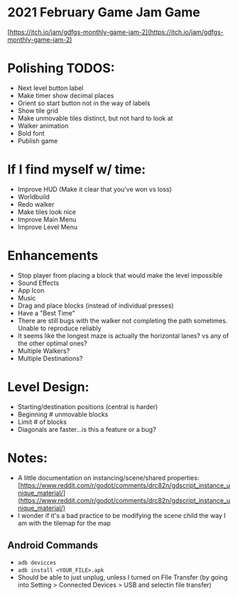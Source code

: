 # 2021 February Game Jam Game
[https://itch.io/jam/gdfgs-monthly-game-jam-2](https://itch.io/jam/gdfgs-monthly-game-jam-2)

# Polishing TODOS:
- Next level button label
- Make timer show decimal places
- Orient so start button not in the way of labels
- Show tile grid
- Make unmovable tiles distinct, but not hard to look at
- Walker animation
- Bold font
- Publish game

# If I find myself w/ time:
- Improve HUD (Make it clear that you've won vs loss)
- Worldbuild
- Redo walker
- Make tiles look nice
- Improve Main Menu
- Improve Level Menu

# Enhancements
- Stop player from placing a block that would make the level impossible
- Sound Effects
- App Icon
- Music
- Drag and place blocks (instead of individual presses)
- Have a "Best Time"
- There are still bugs with the walker not completing the path sometimes. Unable to reproduce reliably
- It seems like the longest maze is actually the horizontal lanes? vs any of the other optimal ones?
- Multiple Walkers?
- Multiple Destinations?

# Level Design:
- Starting/destination positions (central is harder)
- Beginning # unmovable blocks
- Limit # of blocks
- Diagonals are faster...is this a feature or a bug?

# Notes:
- A little documentation on instancing/scene/shared properties: [https://www.reddit.com/r/godot/comments/drc82n/gdscript_instance_unique_material/](https://www.reddit.com/r/godot/comments/drc82n/gdscript_instance_unique_material/)
- I wonder if it's a bad practice to be modifying the scene child the way I am with the tilemap for the map

## Android Commands
- `adb devicces`
- `adb install <YOUR_FILE>.apk`
- Should be able to just unplug, unless I turned on FIle Transfer (by going into Setting > Connected Devices > USB and selectin file transfer)
